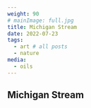 ```yaml
---
weight: 90
# mainImage: full.jpg
title: Michigan Stream
date: 2022-07-23
tags:
  - art # all posts
  - nature
media:
  - oils
---
```


## Michigan Stream
